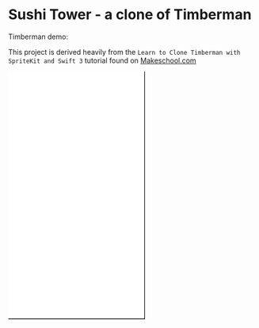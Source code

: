 # Sushi Tower - a clone of Timberman

Timberman demo:

This project is derived heavily from the `Learn to Clone Timberman with SpriteKit and Swift 3` tutorial found on  [Makeschool.com](https://www.makeschool.com/academy/track/learn-to-clone-timberman-with-spritekit-and-swift-3)

![](screenshots/sushiTower.gif)
